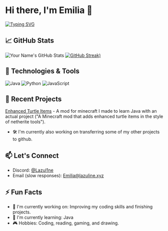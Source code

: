 # Hi there, I'm Emilia 👋

<a href="https://git.io/typing-svg"><img src="https://readme-typing-svg.herokuapp.com?font=Fira+Code&pause=1000&vCenter=true&width=435&lines=Aspiring+Developer;Project+Manager;Problem+Solver" alt="Typing SVG" /></a>

## &#x1F4C8; GitHub Stats
![Your Name's GitHub Stats](https://github-readme-stats.vercel.app/api?username=lazul1ne&show_icons=true&line_height=27&count_private=true&theme=radical)
[![GitHub Streak](https://github-readme-streak-stats.herokuapp.com?user=lazul1ne&theme=radical))](https://git.io/streak-stats)

## 🔧 Technologies & Tools
![Java](https://img.shields.io/badge/Java-ED8B00?style=for-the-badge&logo=openjdk&logoColor=white)
![Python](https://img.shields.io/badge/-Python-3776AB?style=flat-square&logo=python&logoColor=white)
![JavaScript](https://img.shields.io/badge/-JavaScript-black?style=flat-square&logo=javascript)
<!-- ![Java](https://img.shields.io/badge/Java-ED8B00?style=for-the-badge&logo=openjdk&logoColor=white) -->


## 🚀 Recent Projects
[Enhanced Turtle Items](https://github.com/lazul1ne/enhanced-turtle-items) - A mod for minecraft I made to learn Java with an actual project ("A Minecraft mod that adds enhanced turtle items in the style of netherite tools"). 

<!-- [Another Project](https://github.com/yourusername/another-project) - Short project description.  -->
- 🛠️ I'm currently also working on transferring some of my other projects to github.

## 📫 Let's Connect
- Discord: [@Lazul1ne](https://discordapp.com/users/459393177602883595)
- Email (slow responses): Emilia@lazuline.xyz

## ⚡ Fun Facts
- 🔭 I'm currently working on: Improving my coding skills and finishing projects.
- 🌱 I'm currently learning: Java
- 🎮 Hobbies: Coding, reading, gaming, and drawing.
